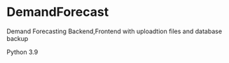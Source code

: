 # DemandForecast
Demand Forecasting Backend,Frontend with uploadtion files and database backup

Python 3.9
